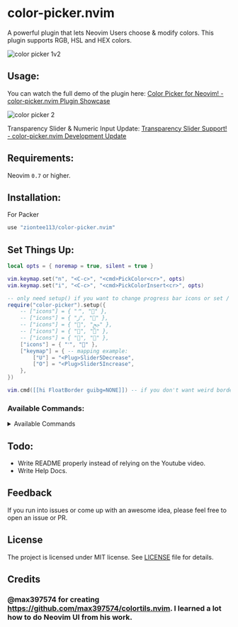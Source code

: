 # color-picker.nvim

A powerful plugin that lets Neovim Users choose & modify colors. This plugin supports RGB, HSL and HEX colors.

![color picker 1v2](https://user-images.githubusercontent.com/102876811/175996319-58bd7237-9fe2-428a-ba86-f10df440c0a9.jpg)

## Usage:

You can watch the full demo of the plugin here: [Color Picker for Neovim! - color-picker.nvim Plugin Showcase](https://youtu.be/eWRoxJatH8A)

![color picker 2](https://user-images.githubusercontent.com/102876811/176300677-7f12b1f7-1bc2-421b-8944-af45f01088fe.png)

Transparency Slider & Numeric Input Update: [Transparency Slider Support! - color-picker.nvim Development Update](https://youtu.be/lm7LAOFkceA)

## Requirements:

Neovim `0.7` or higher.

## Installation:

For Packer

```lua
use "ziontee113/color-picker.nvim"
```

## Set Things Up:

```lua
local opts = { noremap = true, silent = true }

vim.keymap.set("n", "<C-c>", "<cmd>PickColor<cr>", opts)
vim.keymap.set("i", "<C-c>", "<cmd>PickColorInsert<cr>", opts)

-- only need setup() if you want to change progress bar icons or set / remap the picker's keymaps
require("color-picker").setup({
	-- ["icons"] = { "ﱢ", "" },
	-- ["icons"] = { "ﮊ", "" },
	-- ["icons"] = { "", "ﰕ" },
	-- ["icons"] = { "", "" },
	-- ["icons"] = { "", "" },
	["icons"] = { "ﱢ", "" },
	["keymap"] = { -- mapping example:
		["U"] = "<Plug>Slider5Decrease",
		["O"] = "<Plug>Slider5Increase",
	},
})

vim.cmd([[hi FloatBorder guibg=NONE]]) -- if you don't want weird border background colors around the popup.
```
### Available Commands:

<details>
<summary>Available Commands</summary>
	
```
<Plug>Slider10Decrease
<Plug>Slider10Increase
<Plug>Slider5Decrease
<Plug>Slider5Increase
<Plug>Slider1Decrease
<Plug>Slider1Increase

<Plug>Slider0Percent
<Plug>Slider10Percent
<Plug>Slider20Percent
<Plug>Slider30Percent
<Plug>Slider40Percent
<Plug>Slider50Percent
<Plug>Slider60Percent
<Plug>Slider70Percent
<Plug>Slider80Percent
<Plug>Slider90Percent
<Plug>Slider100Percent

<Plug>SetActionGroup1and2
<Plug>SetActionGroup2and3
<Plug>SetActionGroup123
<Plug>SetActionGroup1and3
<Plug>ClearActionGroup

<Plug>ChangeOutputType
<Plug>ChangeColorMode
<Plug>ApplyColor
<Plug>ToggleTransparency
<Plug>NumericInput
```
	
</details>

## Todo:

- Write README properly instead of relying on the Youtube video.
- Write Help Docs.

## Feedback

If you run into issues or come up with an awesome idea, please feel free to open an issue or PR.

## License

The project is licensed under MIT license. See [LICENSE](./LICENSE) file for details.

## Credits

### @max397574 for creating https://github.com/max397574/colortils.nvim. I learned a lot how to do Neovim UI from his work.
